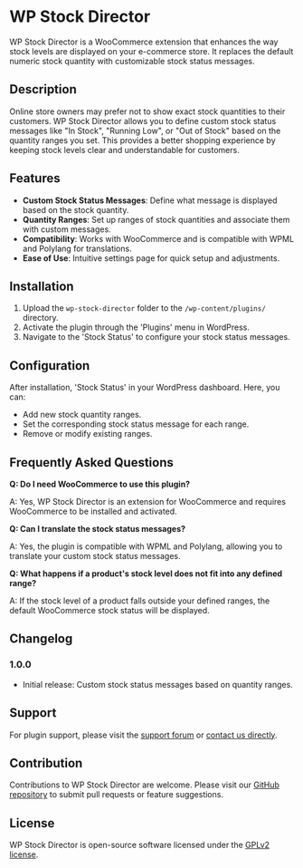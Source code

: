 # WP Stock Director

WP Stock Director is a WooCommerce extension that enhances the way stock levels are displayed on your e-commerce store. It replaces the default numeric stock quantity with customizable stock status messages.

## Description

Online store owners may prefer not to show exact stock quantities to their customers. WP Stock Director allows you to define custom stock status messages like "In Stock", "Running Low", or "Out of Stock" based on the quantity ranges you set. This provides a better shopping experience by keeping stock levels clear and understandable for customers.

## Features

- **Custom Stock Status Messages**: Define what message is displayed based on the stock quantity.
- **Quantity Ranges**: Set up ranges of stock quantities and associate them with custom messages.
- **Compatibility**: Works with WooCommerce and is compatible with WPML and Polylang for translations.
- **Ease of Use**: Intuitive settings page for quick setup and adjustments.

## Installation

1. Upload the `wp-stock-director` folder to the `/wp-content/plugins/` directory.
2. Activate the plugin through the 'Plugins' menu in WordPress.
3. Navigate to the 'Stock Status' to configure your stock status messages.

## Configuration

After installation, 'Stock Status' in your WordPress dashboard. Here, you can:

- Add new stock quantity ranges.
- Set the corresponding stock status message for each range.
- Remove or modify existing ranges.

## Frequently Asked Questions

**Q: Do I need WooCommerce to use this plugin?**

A: Yes, WP Stock Director is an extension for WooCommerce and requires WooCommerce to be installed and activated.

**Q: Can I translate the stock status messages?**

A: Yes, the plugin is compatible with WPML and Polylang, allowing you to translate your custom stock status messages.

**Q: What happens if a product's stock level does not fit into any defined range?**

A: If the stock level of a product falls outside your defined ranges, the default WooCommerce stock status will be displayed.

## Changelog

### 1.0.0

- Initial release: Custom stock status messages based on quantity ranges.

## Support

For plugin support, please visit the [support forum](#) or [contact us directly](#).

## Contribution

Contributions to WP Stock Director are welcome. Please visit our [GitHub repository](#) to submit pull requests or feature suggestions.

## License

WP Stock Director is open-source software licensed under the [GPLv2 license](#).
